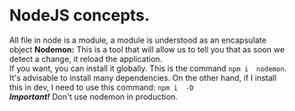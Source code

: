# NodeJS concepts.
All file in node is a module, a module is understood as an encapsulate object 
**Nodemon:** This is a tool that will allow us to tell you that as soon we detect a change, it reload the application.  
If you want, you can install it globally. This is the command `npm i  nodemon`. It's advisable to install many dependencies. On the other hand, if I install this in dev, I need to use this command: `npm i  -D`   
***Important!*** Don't use nodemon in production.
